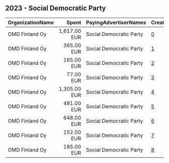 ## 2023 - Social Democratic Party 
|OrganizationName|Spent|PayingAdvertiserNames|CreativeUrls|Impressions|Genders|AgeBrackets|CountryCodes|BillingAddresses|CandidateBallotInformation|
|:---|---:|:---|:---|---:|:---|:---|:---|:---|:---|
|OMD Finland Oy|1,617.00 EUR|Social Democratic Party|[0](https://www.snap.com/political-ads/asset/d398c8313c88558949b269c831b46cb71fc109637eea09a3cc0b5d8c9b270179?mediaType=mp4)|178,983||18-34|finland|"Lintulahdenkatu 3,Helsinki,00530,FI"||
|OMD Finland Oy|365.00 EUR|Social Democratic Party|[1](https://www.snap.com/political-ads/asset/d398c8313c88558949b269c831b46cb71fc109637eea09a3cc0b5d8c9b270179?mediaType=mp4)|89,270||18-34|finland|"Lintulahdenkatu 3,Helsinki,00530,FI"||
|OMD Finland Oy|165.00 EUR|Social Democratic Party|[2](https://www.snap.com/political-ads/asset/d398c8313c88558949b269c831b46cb71fc109637eea09a3cc0b5d8c9b270179?mediaType=mp4)|39,555||18-34|finland|"Lintulahdenkatu 3,Helsinki,00530,FI"||
|OMD Finland Oy|77.00 EUR|Social Democratic Party|[3](https://www.snap.com/political-ads/asset/e78fa233f7a319f3fbb8bf1774d5034f387e3bd18d0510a11ead7d896409c034?mediaType=mp4)|4,100||18-34|finland|"Lintulahdenkatu 3,Helsinki,00530,FI"||
|OMD Finland Oy|1,305.00 EUR|Social Democratic Party|[4](https://www.snap.com/political-ads/asset/1222d78a24a4db51cafe8db8caf6c658b8345b4915776d82edae3860dcb1abab?mediaType=mp4)|130,333||18-34|finland|"Lintulahdenkatu 3,Helsinki,00530,FI"||
|OMD Finland Oy|481.00 EUR|Social Democratic Party|[5](https://www.snap.com/political-ads/asset/1222d78a24a4db51cafe8db8caf6c658b8345b4915776d82edae3860dcb1abab?mediaType=mp4)|106,121||18-34|finland|"Lintulahdenkatu 3,Helsinki,00530,FI"||
|OMD Finland Oy|648.00 EUR|Social Democratic Party|[6](https://www.snap.com/political-ads/asset/1222d78a24a4db51cafe8db8caf6c658b8345b4915776d82edae3860dcb1abab?mediaType=mp4)|149,439||18-34|finland|"Lintulahdenkatu 3,Helsinki,00530,FI"||
|OMD Finland Oy|152.00 EUR|Social Democratic Party|[7](https://www.snap.com/political-ads/asset/0407b68e56242ba3e88d6a5f0576df67edf11e694f75973954e574200e7e3d7a?mediaType=mp4)|44,308||18-34|finland|"Lintulahdenkatu 3,Helsinki,00530,FI"||
|OMD Finland Oy|185.00 EUR|Social Democratic Party|[8](https://www.snap.com/political-ads/asset/1de2c6e3d616fc99be6c0b2b1befe60041a79988dd295801a38675b60a75e94d?mediaType=mp4)|42,629||18-34|finland|"Lintulahdenkatu 3,Helsinki,00530,FI"||
